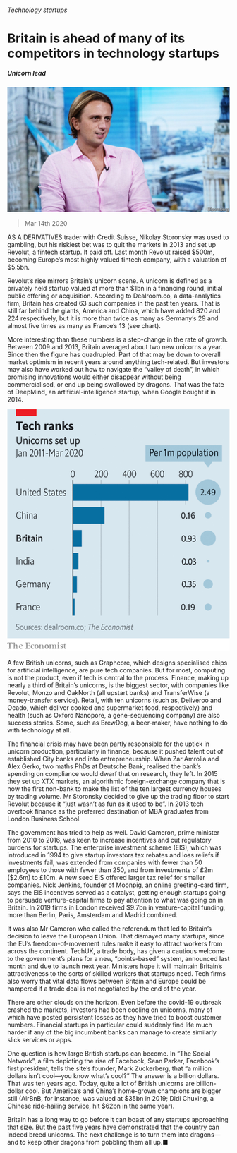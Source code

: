 ###### Technology startups

# Britain is ahead of many of its competitors in technology startups 

##### Unicorn lead 

![image](images/20200314_BRP504.jpg) 

> Mar 14th 2020 

AS A DERIVATIVES trader with Credit Suisse, Nikolay Storonsky was used to gambling, but his riskiest bet was to quit the markets in 2013 and set up Revolut, a fintech startup. It paid off. Last month Revolut raised $500m, becoming Europe’s most highly valued fintech company, with a valuation of $5.5bn.

Revolut’s rise mirrors Britain’s unicorn scene. A unicorn is defined as a privately held startup valued at more than $1bn in a financing round, initial public offering or acquisition. According to Dealroom.co, a data-analytics firm, Britain has created 63 such companies in the past ten years. That is still far behind the giants, America and China, which have added 820 and 224 respectively, but it is more than twice as many as Germany’s 29 and almost five times as many as France’s 13 (see chart).


More interesting than these numbers is a step-change in the rate of growth. Between 2009 and 2013, Britain averaged about two new unicorns a year. Since then the figure has quadrupled. Part of that may be down to overall market optimism in recent years around anything tech-related. But investors may also have worked out how to navigate the “valley of death”, in which promising innovations would either disappear without being commercialised, or end up being swallowed by dragons. That was the fate of DeepMind, an artificial-intelligence startup, when Google bought it in 2014.

![image](images/20200314_BRC428.png) 


A few British unicorns, such as Graphcore, which designs specialised chips for artificial intelligence, are pure tech companies. But for most, computing is not the product, even if tech is central to the process. Finance, making up nearly a third of Britain’s unicorns, is the biggest sector, with companies like Revolut, Monzo and OakNorth (all upstart banks) and TransferWise (a money-transfer service). Retail, with ten unicorns (such as, Deliveroo and Ocado, which deliver cooked and supermarket food, respectively) and health (such as Oxford Nanopore, a gene-sequencing company) are also success stories. Some, such as BrewDog, a beer-maker, have nothing to do with technology at all.

The financial crisis may have been partly responsible for the uptick in unicorn production, particularly in finance, because it pushed talent out of established City banks and into entrepreneurship. When Zar Amrolia and Alex Gerko, two maths PhDs at Deutsche Bank, realised the bank’s spending on compliance would dwarf that on research, they left. In 2015 they set up XTX markets, an algorithmic foreign-exchange company that is now the first non-bank to make the list of the ten largest currency houses by trading volume. Mr Storonsky decided to give up the trading floor to start Revolut because it “just wasn’t as fun as it used to be”. In 2013 tech overtook finance as the preferred destination of MBA graduates from London Business School.

The government has tried to help as well. David Cameron, prime minister from 2010 to 2016, was keen to increase incentives and cut regulatory burdens for startups. The enterprise investment scheme (EIS), which was introduced in 1994 to give startup investors tax rebates and loss reliefs if investments fail, was extended from companies with fewer than 50 employees to those with fewer than 250, and from investments of £2m ($2.6m) to £10m. A new seed EIS offered larger tax relief for smaller companies. Nick Jenkins, founder of Moonpig, an online greeting-card firm, says the EIS incentives served as a catalyst, getting enough startups going to persuade venture-capital firms to pay attention to what was going on in Britain. In 2019 firms in London received $9.7bn in venture-capital funding, more than Berlin, Paris, Amsterdam and Madrid combined.

It was also Mr Cameron who called the referendum that led to Britain’s decision to leave the European Union. That dismayed many startups, since the EU’s freedom-of-movement rules make it easy to attract workers from across the continent. TechUK, a trade body, has given a cautious welcome to the government’s plans for a new, “points-based” system, announced last month and due to launch next year. Ministers hope it will maintain Britain’s attractiveness to the sorts of skilled workers that startups need. Tech firms also worry that vital data flows between Britain and Europe could be hampered if a trade deal is not negotiated by the end of the year.

There are other clouds on the horizon. Even before the covid-19 outbreak crashed the markets, investors had been cooling on unicorns, many of which have posted persistent losses as they have tried to boost customer numbers. Financial startups in particular could suddenly find life much harder if any of the big incumbent banks can manage to create similarly slick services or apps.

One question is how large British startups can become. In “The Social Network”, a film depicting the rise of Facebook, Sean Parker, Facebook’s first president, tells the site’s founder, Mark Zuckerberg, that “a million dollars isn’t cool—you know what’s cool?” The answer is a billion dollars. That was ten years ago. Today, quite a lot of British unicorns are billion-dollar cool. But America’s and China’s home-grown champions are bigger still (AirBnB, for instance, was valued at $35bn in 2019; Didi Chuxing, a Chinese ride-hailing service, hit $62bn in the same year).

Britain has a long way to go before it can boast of any startups approaching that size. But the past five years have demonstrated that the country can indeed breed unicorns. The next challenge is to turn them into dragons—and to keep other dragons from gobbling them all up.■


